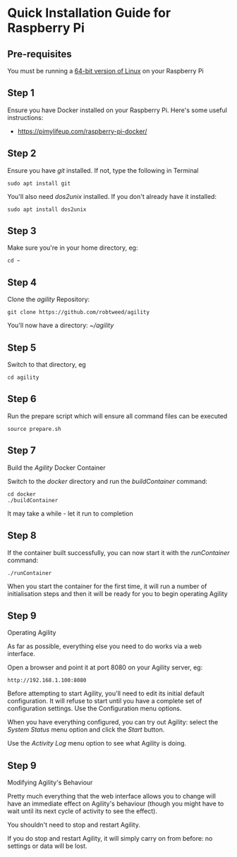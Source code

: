 # Quick Installation Guide for Raspberry Pi

## Pre-requisites

You must be running a [64-bit version of Linux](https://www.raspberrypi.com/software/operating-systems/#raspberry-pi-os-64-bit) 
on your Raspberry Pi

## Step 1

Ensure you have Docker installed on your Raspberry Pi.  Here's some useful instructions:

- https://pimylifeup.com/raspberry-pi-docker/

## Step 2

Ensure you have *git* installed.  If not, type the following in Terminal

```console
sudo apt install git
```

You'll also need *dos2unix* installed.  If you don't already have it installed:

```console
sudo apt install dos2unix
```



## Step 3

Make sure you're in your home directory, eg:

```console
cd ~
```

## Step 4

Clone the *agility* Repository:

```console
git clone https://github.com/robtweed/agility
```

You'll now have a directory: *~/agility*

## Step 5

Switch to that directory, eg

```console
cd agility
```

## Step 6 

Run the prepare script which will ensure all command files can be executed

```console
source prepare.sh
```

## Step 7

Build the *Agility* Docker Container

Switch to the *docker* directory and run the *buildContainer* command:

```console
cd docker
./buildContainer
```

It may take a while - let it run to completion

## Step 8

If the container built successfully, you can now start it with the *runContainer* command:

```console
./runContainer
```

When you start the container for the first time, it will run a number of initialisation steps and
then it will be ready for you to begin operating Agility

## Step 9

Operating Agility

As far as possible, everything else you need to do works via a web interface.

Open a browser and point it at port 8080 on your Agility server, eg:

```console
http://192.168.1.100:8080
```

Before attempting to start Agility, you'll need to edit its initial default configuration.  It will refuse to start until 
you have a complete set of configuration settings.  Use the Configuration menu options.

When you have everything configured, you can try out Agility: select the *System Status* menu option and click the
*Start* button.

Use the *Activity Log* menu option to see what Agility is doing.

## Step 9

Modifying Agility's Behaviour

Pretty much everything that the web interface allows you to change will have an immediate effect on Agility's
behaviour (though you might have to wait until its next cycle of activity to see the effect).  

You shouldn't need to stop and restart Agility.

If you do stop and restart Agility, it will simply carry on from before: no settings or data will be lost.




